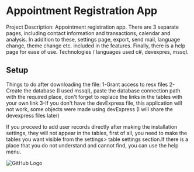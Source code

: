 
# Appointment Registration App

Project Description: Appointment registration app. There are 3 separate pages, including contact information and transactions, calendar and analysis. In addition to these, settings page, export, send mail, language change, theme change etc. included in the features. Finally, there is a help page for ease of use. Technologies / languages used c#, devexpres, mssql.

## Setup

Things to do after downloading the file:
1-Grant access to resx files
2-Create the database (I used mssql), paste the database connection path with the required place, don't forget to replace the links in the tables with your own link
3-If you don't have the devExpress file, this application will not work, some objects were made using devExpress (I will share the devexpress files later)

If you proceed to add user records directly after making the installation settings, they will not appear in the tables, first of all, you need to make the tables you want visible from the settings> table settings section.If there is a place that you do not understand and cannot find, you can use the help menu.



![GitHub Logo]([https://github.com/kullanici/ornek-repo/blob/main/resim.png](https://github.com/Cank01/appointmentRegistrationApp-main/blob/main/images/Ekran%20g%C3%B6r%C3%BCnt%C3%BCs%C3%BC%202023-09-24%20215958.png)https://github.com/Cank01/appointmentRegistrationApp-main/blob/main/images/Ekran%20g%C3%B6r%C3%BCnt%C3%BCs%C3%BC%202023-09-24%20215958.png)
